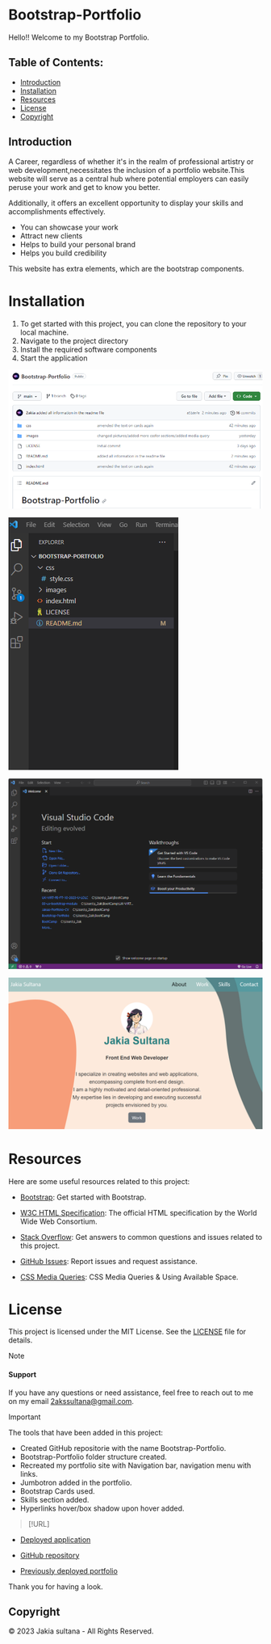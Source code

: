# Bootstrap-Portfolio

Hello!! Welcome to my Bootstrap Portfolio.

## Table of Contents:
* [Introduction](#introduction)
* [Installation](#installation)
* [Resources](#resources)
* [License](#license)
* [Copyright](#copyright)

## Introduction

A Career,  regardless of whether it's in the realm of professional artistry or web development,necessitates the inclusion of a portfolio website.This website will serve as a central hub where potential employers can easily peruse your work and get to know you better. 

Additionally, it offers an excellent opportunity to display your skills and accomplishments effectively.

- You can showcase your work
- Attract new clients
- Helps to build your personal brand
- Helps you build credibility


This website has extra elements, which are the bootstrap components.


# Installation

1. To get started with this project, you can clone the repository to your local machine.
2. Navigate to the project directory
3. Install the required software components
4. Start the application

![Example Screenshot 1](./images/Screenshot%201.png)

![Example Screenshot 2](./images/Screenshot%202..png)

![Example Screenshot 3](./images/Screenshot%203.png)

![Example Screenshot 4](./images/Screenshot%204.png)

# Resources 

Here are some useful resources related to this project:

- [Bootstrap](https://getbootstrap.com/docs/5.3/getting-started/introduction/): Get started with Bootstrap.

- [W3C HTML Specification](https://www.w3.org/TR/html52/): The official HTML specification by the World Wide Web Consortium.
- [Stack Overflow](https://stackoverflow.com): Get answers to common questions and issues related to this project.

- [GitHub Issues](https://support.github.com/features/issues): Report issues and request assistance.

- [CSS Media Queries](https://css-tricks.com/css-media-queries/): CSS Media Queries & Using Available Space.

# License

This project is licensed under the MIT License. See the [LICENSE](LICENSE) file for details.

> [!NOTE]

#### Support 

If you have any questions or need assistance, feel free to reach out to me on my email 2akssultana@gmail.com.

> [!IMPORTANT]

The tools that have been added in this project:

- Created GitHub repositorie with the name Bootstrap-Portfolio.
- Bootstrap-Portfolio folder structure created.
- Recreated my portfolio site with Navigation bar, navigation menu with links.
- Jumbotron added in the portfolio.
- Bootstrap Cards used.
- Skills section added.
- Hyperlinks hover/box shadow upon hover added.

> [!URL]

- [Deployed application]()

- [GitHub repository]()

- [Previously deployed portfolio]()

Thank you for having a look.

## Copyright

© 2023 Jakia sultana - All Rights Reserved.